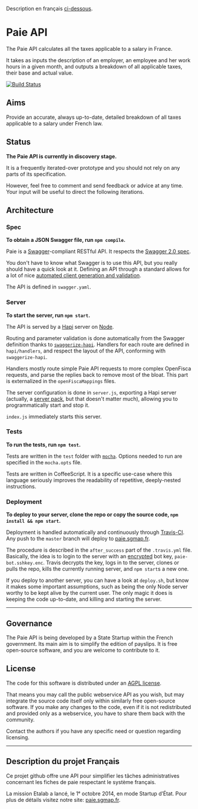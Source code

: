 Description en français [ci-dessous](https://github.com/sgmap/paie-api#fr).

Paie API
========

The Paie API calculates all the taxes applicable to a salary in France.

It takes as inputs the description of an employer, an employee and her work hours in a given month, and outputs a breakdown of all applicable taxes, their base and actual value.

[![Build Status](https://travis-ci.org/sgmap/paie-api.svg?branch=master)](https://travis-ci.org/sgmap/paie-api)


Aims
----

Provide an accurate, always up-to-date, detailed breakdown of all taxes applicable to a salary under French law.


Status
------

**The Paie API is currently in discovery stage.**

It is a frequently iterated-over prototype and you should not rely on any parts of its specification.

However, feel free to comment and send feedback or advice at any time. Your input will be useful to direct the following iterations.


Architecture
------------

### Spec

**To obtain a JSON Swagger file, run `npm compile`.**

Paie is a [Swagger](http://swagger.io)-compliant RESTful API. It respects the [Swagger 2.0 spec](https://github.com/swagger-api/swagger-spec/blob/master/versions/2.0.md).

You don't have to know what Swagger is to use this API, but you really should have a quick look at it. Defining an API through a standard allows for a lot of nice [automated client generation and validation](https://github.com/swagger-api/swagger-spec#see-it-in-action).

The API is defined in `swagger.yaml`.

### Server

**To start the server, run `npm start`.**

The API is served by a [Hapi](http://hapijs.com) server on [Node](http://nodejs.org).

Routing and parameter validation is done automatically from the Swagger definition thanks to [`swaggerize-hapi`](https://github.com/krakenjs/swaggerize-hapi). Handlers for each route are defined in `hapi/handlers`, and respect the layout of the API, conforming with `swaggerize-hapi`.

Handlers mostly route simple Paie API requests to more complex OpenFisca requests, and parse the replies back to remove most of the bloat. This part is externalized in the `openFiscaMappings` files.

The server configuration is done in `server.js`, exporting a Hapi server (actually, a [server pack](http://hapijs.com/tutorials/packs), but that doesn't matter much), allowing you to programmatically start and stop it.

`index.js` immediately starts this server.

### Tests

**To run the tests, run `npm test`.**

Tests are written in the `test` folder with [`mocha`](http://mochajs.org). Options needed to run are specified in the `mocha.opts` file.

Tests are written in CoffeeScript. It is a specific use-case where this language seriously improves the readability of repetitive, deeply-nested instructions.


### Deployment

**To deploy to your server, clone the repo or copy the source code, `npm install && npm start`.**

Deployment is handled automatically and continuously through [Travis-CI](https://travis-ci.org/sgmap/paie-api). Any push to the `master` branch will deploy to [paie.sgmap.fr](http://paie.sgmap.fr).

The procedure is described in the `after_success` part of the `.travis.yml` file. Basically, the idea is to login to the server with an [encrypted](http://docs.travis-ci.com/user/encrypting-files/) bot key, `paie-bot.sshkey.enc`. Travis decrypts the key, logs in to the server, clones or pulls the repo, kills the currently running server, and `npm start`s a new one.

If you deploy to another server, you can have a look at `deploy.sh`, but know it makes some important assumptions, such as being the only Node server worthy to be kept alive by the current user. The only magic it does is keeping the code up-to-date, and killing and starting the server.


- - - - - -

Governance
----------

The Paie API is being developed by a State Startup within the French government. Its main aim is to simplify the edition of payslips. It is free open-source software, and you are welcome to contribute to it.


License
-------

The code for this software is distributed under an [AGPL license](http://www.gnu.org/licenses/agpl.html).

That means you may call the public webservice API as you wish, but may integrate the source code itself only within similarly free open-source software. If you make any changes to the code, even if it is not redistributed and provided only as a webservice, you have to share them back with the community.

Contact the authors if you have any specific need or question regarding licensing.

- - - - - -


Description du projet Français
------------------------------

Ce projet github offre une API pour simplifier les tâches administratives concernant les fiches de paie respectant le système français.

La mission Etalab a lancé, le 1ᵉ octobre 2014, en mode Startup d’État. Pour plus de détails visitez notre site: [paie.sgmap.fr](http://paie.sgmap.fr/).


